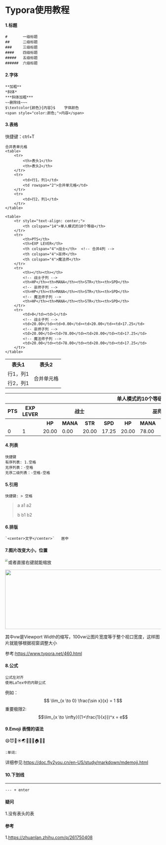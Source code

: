 # Typora使用教程

#### 1.标题

```
#		一级标题
##		二级标题
###		三级标题
####	四级标题
#####	五级标题
######	六级标题
```

#### 2.字体

```
**加粗**
*斜体*
***斜体加粗***
~~删除线~~~
$\textcolor{颜色}{内容}$	字体颜色
<span style="color:颜色;">内容</span>
```

#### 3.表格

快捷键：ctrl+T

```
合并表单元格
<table>
    <tr>
        <th>表头1</th>
        <th>表头2</th>
    </tr>
    <tr>
        <td>行1，列1</td>
        <td rowspan="2">合并单元格</td>
    </tr>
    <tr>
        <td>行2，列1</td>
    </tr>
</table>

<table>
    <tr style="text-align: center;">
        <th colspan="14">单人模式的10个等级</th>
    </tr>
    <tr>
        <th>PTS</th>
        <th>EXP LEVER</th>
        <th colspan="4">战士</th>  <!-- 合并4列 -->
        <th colspan="4">巫师</th>
        <th colspan="4">魔法师</th>
    </tr>
    <tr>
        <th></th><th></th>
        <!-- 战士子列 -->
        <th>HP</th><th>MANA</th><th>STR</th><th>SPD</th>
        <!-- 巫师子列 -->
        <th>HP</th><th>MANA</th><th>STR</th><th>SPD</th>
        <!-- 魔法师子列 -->
        <th>HP</th><th>MANA</th><th>STR</th><th>SPD</th>
    </tr>
    <tr>
        <td>0</td><td>1</td>
        <!-- 战士子列 -->
        <td>20.00</td><td>0.00</td><td>20.00</td><td>17.25</td>
        <!-- 巫师子列 -->
        <td>20.00</td><td>78.00</td><td>20.00</td><td>17.25</td>
        <!-- 魔法师子列 -->
        <td>20.00</td><td>78.00</td><td>20.00</td><td>17.25</td>
    </tr>
</table>
```

<table>
    <tr>
        <th>表头1</th>
        <th>表头2</th>
    </tr>
    <tr>
        <td>行1，列1</td>
        <td rowspan="2">合并单元格</td>
    </tr>
    <tr>
        <td>行2，列1</td>
    </tr>
</table>


<table>
    <tr style="text-align: center;">
        <th colspan="14">单人模式的10个等级</th>
    </tr>
    <tr>
        <th>PTS</th>
        <th>EXP LEVER</th>
        <th colspan="4">战士</th>  <!-- 合并4列 -->
        <th colspan="4">巫师</th>
        <th colspan="4">魔法师</th>
    </tr>
    <tr>
        <th></th><th></th>
        <!-- 战士子列 -->
        <th>HP</th><th>MANA</th><th>STR</th><th>SPD</th>
        <!-- 巫师子列 -->
        <th>HP</th><th>MANA</th><th>STR</th><th>SPD</th>
        <!-- 魔法师子列 -->
        <th>HP</th><th>MANA</th><th>STR</th><th>SPD</th>
    </tr>
    <tr>
        <td>0</td><td>1</td>
        <!-- 战士子列 -->
        <td>20.00</td><td>0.00</td><td>20.00</td><td>17.25</td>
        <!-- 巫师子列 -->
        <td>20.00</td><td>78.00</td><td>20.00</td><td>17.25</td>
        <!-- 魔法师子列 -->
        <td>20.00</td><td>78.00</td><td>20.00</td><td>17.25</td>
    </tr>
</table>



#### 4.列表

```
快捷键
有序列表: 1.空格
无序列表：-空格
无序二级列表：-空格-空格
```

#### 5.引用

```
快捷键: > 空格
```

> a a1 a2
>
> b b1 b2

#### 6.排版

```
`<center>文字</center>`	居中
```

#### 7.图片改变大小，位置

<img src="xxx" style="zoom:50%" align="left">  或者直接右键就能缩放

<img src="xxx" style="width:100vw; height: 20vw;">

其中vw是Viewport Width的缩写，100vw让图片宽度等于整个视口宽度，这样图片就能够根据视窗调整大小

参考:https://www.typora.net/460.html

#### 8.公式

```
公式左对齐
使用LaTex中的内联公式
```

例如：
$$
\lim_{x \to 0} \frac{\sin x}{x} = 1
$$
重要极限2:	$$\lim_{x \to \infty}({1+\frac{1}{x}})^x = e$$

#### 9.Emoji 表情的语法

:smile::smiling_imp::raising_hand::sunny::earth_asia::santa::blue_book::bicyclist::house::arrows_counterclockwise::pisces:

```
:单词:
```

详细参见:https://doc.fly2you.cn/en-US/study/markdown/mdemoji.html

#### 10.下划线

---

```
--- + enter
```



#### 疑问

1.没有表头的表



#### 参考

1.https://zhuanlan.zhihu.com/p/261750408